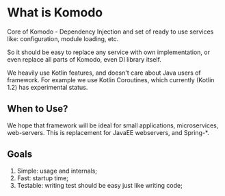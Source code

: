 # What is Komodo

Core of Komodo - Dependency Injection and set of ready to use services like: configuration, module loading, etc.

So it should be easy to replace any service with own implementation, or even replace all parts of Komodo, even DI library itself.

We heavily use Kotlin features, and doesn't care about Java users of framework. For example we use Kotlin Coroutines, which currently (Kotlin 1.2) has experimental status.

## When to Use?

We hope that framework will be ideal for small applications, microservices, web-servers. This is replacement for JavaEE webservers, and Spring-*.

## Goals

1. Simple: usage and internals;
2. Fast: startup time;
3. Testable: writing test should be easy just like writing code;
